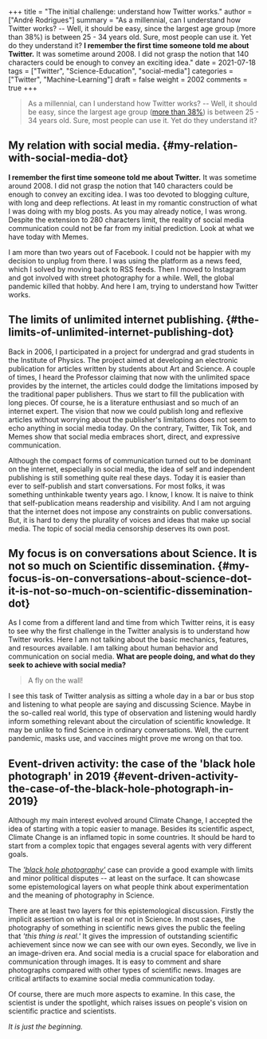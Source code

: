 +++
title = "The initial challenge: understand how Twitter works."
author = ["André Rodrigues"]
summary = "As a millennial, can I understand how Twitter works? --  Well, it should be easy, since the largest age group (more than 38%) is between 25 - 34 years old. Sure, most people can use it. Yet do they understand it? **I remember the first time someone told me about Twitter.** It was sometime around 2008. I did not grasp the notion that 140 characters could be enough to convey an exciting idea."
date = 2021-07-18
tags = ["Twitter", "Science-Education", "social-media"]
categories = ["Twitter", "Machine-Learning"]
draft = false
weight = 2002
comments = true
+++

> As a millennial, can I understand how Twitter works? --  Well, it should be easy, since the largest age group ([more than 38%](https://www.statista.com/statistics/283119/age-distribution-of-global-twitter-users/)) is between 25 - 34 years old. Sure, most people can use it. Yet do they understand it?


## My relation with social media. {#my-relation-with-social-media-dot}

**I remember the first time someone told me about Twitter.** It was sometime around 2008. I did not grasp the notion that 140 characters could be enough to convey an exciting idea. I was too devoted to blogging culture, with long and deep reflections. At least in my romantic construction of what I was doing with my blog posts. As you may already notice, I was wrong. Despite the extension to 280 characters limit, the reality of social media communication could not be far from my initial prediction. Look at what we have today with Memes.

I am more than two years out of Facebook. I could not be happier with my decision to unplug from there. I was using the platform as a news feed, which I solved by moving back to RSS feeds. Then I moved to Instagram and got involved with street photography for a while. Well, the global pandemic killed that hobby. And here I am, trying to understand how Twitter works.


## The limits of unlimited internet publishing. {#the-limits-of-unlimited-internet-publishing-dot}

Back in 2006, I participated in a project for undergrad and grad students in the Institute of Physics. The project aimed at developing an electronic publication for articles written by students about Art and Science. A couple of times, I heard the Professor claiming that now with the unlimited space provides by the internet, the articles could dodge the limitations imposed by the traditional paper publishers. Thus we start to fill the publication with long pieces. Of course, he is a literature enthusiast and so much of an internet expert. The vision that now we could publish long and reflexive articles without worrying about the publisher's limitations does not seem to echo anything in social media today. On the contrary, Twitter, Tik Tok, and Memes show that social media embraces short, direct, and expressive communication.

Although the compact forms of communication turned out to be dominant on the internet, especially in social media, the idea of self and independent publishing is still something quite real these days. Today it is easier than ever to self-publish and start conversations. For most folks, it was something unthinkable twenty years ago. I know, I know. It is naive to think that self-publication means readership and visibility. And I am not arguing that the internet does not impose any constraints on public conversations. But, it is hard to deny the plurality of voices and ideas that make up social media. The topic of social media censorship deserves its own post.


## My focus is on conversations about Science. It is not so much on Scientific dissemination. {#my-focus-is-on-conversations-about-science-dot-it-is-not-so-much-on-scientific-dissemination-dot}

As I come from a different land and time from which Twitter reins, it is easy to see why the first challenge in the Twitter analysis is to understand how Twitter works. Here I am not talking about the basic mechanics, features, and resources available. I am talking about human behavior and communication on social media. **What are people doing, and what do they seek to achieve with social media?**

> A fly on the wall!

I see this task of Twitter analysis as sitting a whole day in a bar or bus stop and listening to what people are saying and discussing Science. Maybe in the so-called real world, this type of observation and listening would hardly inform something relevant about the circulation of scientific knowledge. It may be unlike to find Science in ordinary conversations. Well, the current pandemic, masks use, and vaccines might prove me wrong on that too.


## Event-driven activity: the case of the 'black hole photograph' in 2019 {#event-driven-activity-the-case-of-the-black-hole-photograph-in-2019}

Although my main interest evolved around Climate Change, I accepted the idea of starting with a topic easier to manage. Besides its scientific aspect, Climate Change is an inflamed topic in some countries. It should be hard to start from a complex topic that engages several agents with very different goals.

The _['black hole photography'](https://www.space.com/first-black-hole-photo-by-event-horizon-telescope.html)_ case can provide a good example with limits and minor political disputes -- at least on the surface. It can showcase some epistemological layers on what people think about experimentation and the meaning of photography in Science.

There are at least two layers for this epistemological discussion. Firstly the implicit assertion on what is real or not in Science. In most cases, the photography of something in scientific news gives the public the feeling that _'this thing is real.'_ It gives the impression of outstanding scientific achievement since now we can see with our own eyes. Secondly, we live in an image-driven era. And social media is a crucial space for elaboration and communication through images. It is easy to comment and share photographs compared with other types of scientific news. Images are critical artifacts to examine social media communication today.

Of course, there are much more aspects to examine. In this case, the scientist is under the spotlight, which raises issues on people's vision on scientific practice and scientists.

_It is just the beginning._

